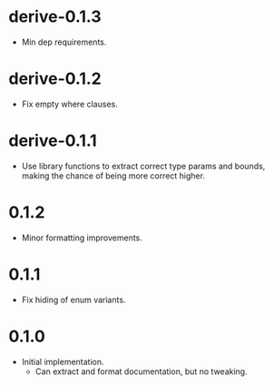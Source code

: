# derive-0.1.3

* Min dep requirements.

# derive-0.1.2

* Fix empty where clauses.

# derive-0.1.1

* Use library functions to extract correct type params and bounds, making the
  chance of being more correct higher.

# 0.1.2

* Minor formatting improvements.

# 0.1.1

* Fix hiding of enum variants.

# 0.1.0

* Initial implementation.
  - Can extract and format documentation, but no tweaking.
